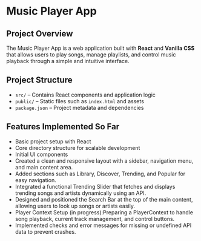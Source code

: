 # Music Player App

## Project Overview
The Music Player App is a web application built with **React** and **Vanilla CSS** that allows users to play songs, manage playlists, and control music playback 
through a simple and intuitive interface.

## Project Structure
- `src/` – Contains React components and application logic  
- `public/` – Static files such as `index.html` and assets  
- `package.json` – Project metadata and dependencies  

## Features Implemented So Far
- Basic project setup with React  
- Core directory structure for scalable development  
- Initial UI components
- Created a clean and responsive layout with a sidebar, navigation menu, and main content area.
- Added sections such as Library, Discover, Trending, and Popular for easy navigation.
- Integrated a functional Trending Slider that fetches and displays trending songs and artists dynamically using an API.
- Designed and positioned the Search Bar at the top of the main content, allowing users to look up songs or artists easily.
- Player Context Setup (in progress):Preparing a PlayerContext to handle song playback, current track management, and control buttons.
- Implemented checks and error messages for missing or undefined API data to prevent crashes.

